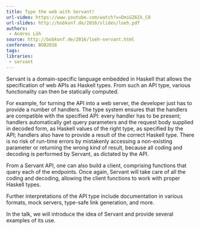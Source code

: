 ```yaml
---
title: Type the web with Servant!
url-video: https://www.youtube.com/watch?v=DmiGZ6Ik_C0
url-slides: http://bobkonf.de/2016/slides/loeh.pdf
authors:
 - Andres Löh
source: http://bobkonf.de/2016/loeh-servant.html
conference: BOB2016
tags:
libraries:
 - servant
---
```


Servant is a domain-specific language embedded in Haskell that allows the specification of web APIs as Haskell types. From such an API type, various functionality can then be statically computed.

For example, for turning the API into a web server, the developer just has to provide a number of handlers. The type system ensures that the handlers are compatible with the specified API: every handler has to be present; handlers automatically get query parameters and the request body supplied in decoded form, as Haskell values of the right type, as specified by the API; handlers also have to provide a result of the correct Haskell type. There is no risk of run-time errors by mistakenly accessing a non-existing parameter or returning the wrong kind of result, because all coding and decoding is performed by Servant, as dictated by the API.

From a Servant API, one can also build a client, comprising functions that query each of the endpoints. Once again, Servant will take care of all the coding and decoding, allowing the client functions to work with proper Haskell types.

Further interpretations of the API type include documentation in various formats, mock servers, type-safe link generation, and more.

In the talk, we will introduce the idea of Servant and provide several examples of its use.
